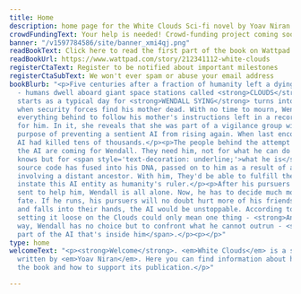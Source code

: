 ```yaml
---
title: Home
description: home page for the White Clouds Sci-fi novel by Yoav Niran
crowdFundingText: Your help is needed! Crowd-funding project coming soon...
banner: "/v1597784586/site/banner_xmi4qj.png"
readBookText: Click here to read the first part of the book on Wattpad
readBookUrl: https://www.wattpad.com/story/212341112-white-clouds
registerCtaText: Register to be notified about important milestones
registerCtaSubText: We won't ever spam or abuse your email address
bookBlurb: "<p>Five centuries after a fraction of humanity left a dying Earth behind
  - humans dwell aboard giant space stations called <strong>CLOUDS</strong>.</p><p>What
  starts as a typical day for <strong>WENDALL SYING</strong> turns into a nightmare
  when security forces find his mother dead. With no time to mourn, Wendall leaves
  everything behind to follow his mother's instructions left in a recording she made
  for him. In it, she reveals that she was part of a vigilance group with the sole
  purpose of preventing a sentient AI from rising again. When last encountered, this
  AI had killed tens of thousands.</p><p>The people behind the attempt to resurrect
  the AI are coming for Wendall. They need him, not for what he can do or what he
  knows but for <span style='text-decoration: underline;'>what he is</span>. The AI's
  source code has fused into his DNA, passed on to him as a result of an accident
  involving a distant ancestor. With him, They'd be able to fulfill their plan to
  instate this AI entity as humanity's ruler.</p><p>After his pursuers kill a friend
  sent to help him, Wendall is all alone. Now, he has to decide much more than his
  fate. If he runs, his pursuers will no doubt hurt more of his friends. If he fights
  and falls into their hands, the AI would be unstoppable. According to the Vigilance,
  setting it loose on the Clouds could only mean one thing - <strong>Annihilation</strong>.</p><p>Either
  way, Wendall has no choice but to confront what he cannot outrun - <span style='font-style:italic;'>The
  part of the AI that's inside him</span>.</p><p></p>"
type: home
welcomeText: "<p><strong>Welcome</strong>. <em>White Clouds</em> is a sci-fi novel
  written by <em>Yoav Niran</em>. Here you can find information about how to read
  the book and how to support its publication.</p>"

---
```

